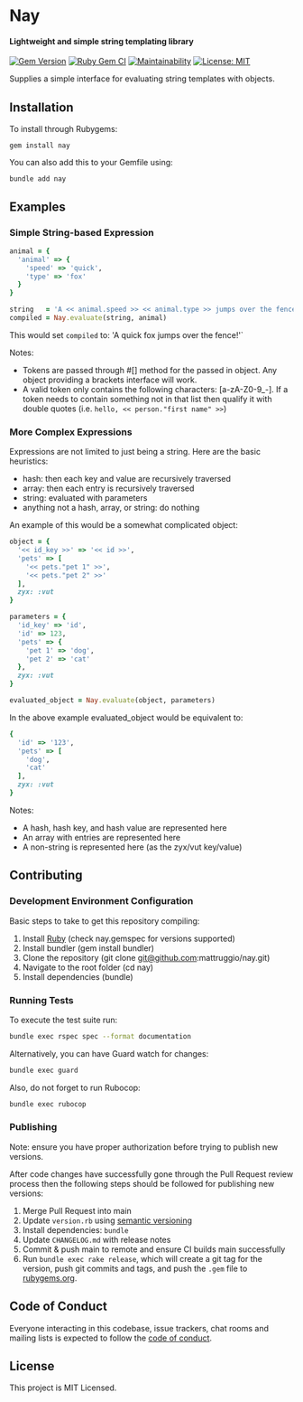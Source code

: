 # Nay

#### Lightweight and simple string templating library

[![Gem Version](https://badge.fury.io/rb/nay.svg)](https://badge.fury.io/rb/nay) [![Ruby Gem CI](https://github.com/mattruggio/nay/actions/workflows/rubygem.yml/badge.svg)](https://github.com/mattruggio/nay/actions/workflows/rubygem.yml) [![Maintainability](https://api.codeclimate.com/v1/badges/4703f8c46f94685afc29/maintainability)](https://codeclimate.com/github/mattruggio/nay/maintainability) [![License: MIT](https://img.shields.io/badge/License-MIT-yellow.svg)](https://opensource.org/licenses/MIT)

Supplies a simple interface for evaluating string templates with objects.

## Installation

To install through Rubygems:

````
gem install nay
````

You can also add this to your Gemfile using:

````
bundle add nay
````

## Examples

### Simple String-based Expression

````ruby
animal = {
  'animal' => {
    'speed' => 'quick',
    'type' => 'fox'
  }
}

string   = 'A << animal.speed >> << animal.type >> jumps over the fence!'
compiled = Nay.evaluate(string, animal)
````

This would set `compiled` to: 'A quick fox jumps over the fence!'`

Notes:

* Tokens are passed through #[] method for the passed in object.  Any object providing a brackets interface will work.
* A valid token only contains the following characters: [a-zA-Z0-9_-]. If a token needs to contain something not in that list then qualify it with double quotes (i.e. `hello, << person."first name" >>`)

### More Complex Expressions

Expressions are not limited to just being a string.  Here are the basic heuristics:

* hash: then each key and value are recursively traversed
* array: then each entry is recursively traversed
* string: evaluated with parameters
* anything not a hash, array, or string: do nothing

An example of this would be a somewhat complicated object:

````ruby
object = {
  '<< id_key >>' => '<< id >>',
  'pets' => [
    '<< pets."pet 1" >>',
    '<< pets."pet 2" >>'
  ],
  zyx: :vut
}

parameters = {
  'id_key' => 'id',
  'id' => 123,
  'pets' => {
    'pet 1' => 'dog',
    'pet 2' => 'cat'
  },
  zyx: :vut
}

evaluated_object = Nay.evaluate(object, parameters)
````

In the above example evaluated_object would be equivalent to:

````ruby
{
  'id' => '123',
  'pets' => [
    'dog',
    'cat'
  ],
  zyx: :vut
}
````

Notes:

* A hash, hash key, and hash value are represented here
* An array with entries are represented here
* A non-string is represented here (as the zyx/vut key/value)

## Contributing

### Development Environment Configuration

Basic steps to take to get this repository compiling:

1. Install [Ruby](https://www.ruby-lang.org/en/documentation/installation/) (check nay.gemspec for versions supported)
2. Install bundler (gem install bundler)
3. Clone the repository (git clone git@github.com:mattruggio/nay.git)
4. Navigate to the root folder (cd nay)
5. Install dependencies (bundle)

### Running Tests

To execute the test suite run:

````bash
bundle exec rspec spec --format documentation
````

Alternatively, you can have Guard watch for changes:

````bash
bundle exec guard
````

Also, do not forget to run Rubocop:

````bash
bundle exec rubocop
````

### Publishing

Note: ensure you have proper authorization before trying to publish new versions.

After code changes have successfully gone through the Pull Request review process then the following steps should be followed for publishing new versions:

1. Merge Pull Request into main
2. Update `version.rb` using [semantic versioning](https://semver.org/)
3. Install dependencies: `bundle`
4. Update `CHANGELOG.md` with release notes
5. Commit & push main to remote and ensure CI builds main successfully
6. Run `bundle exec rake release`, which will create a git tag for the version, push git commits and tags, and push the `.gem` file to [rubygems.org](https://rubygems.org).

## Code of Conduct

Everyone interacting in this codebase, issue trackers, chat rooms and mailing lists is expected to follow the [code of conduct](https://github.com/mattruggio/nay/blob/main/CODE_OF_CONDUCT.md).

## License

This project is MIT Licensed.
